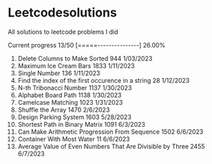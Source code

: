 # Leetcodesolutions
All solutions to leetcode problems I did


Current progress 13/50 [=====---------------] 26.00%

1. Delete Columns to Make Sorted 944 1/03/2023
2. Maximum Ice Cream Bars 1833 1/11/2023 
3. Single Number 136 1/11/2023
4. Find the index of the first occurence in a string 28 1/12/2023
5. N-th Tribonacci Number 1137 1/30/2023
6. Alphabet Board Path 1138 1/30/2023
7. Camelcase Matching 1023 1/31/2023
8. Shuffle the Array 1470 2/6/2023
9. Design Parking System 1603 5/28/2023
10. Shortest Path in Binary Matrix 1091 6/3/2023
11. Can Make Arithmetic Progression From Sequence 1502 6/6/2023
12. Container With Most Water 11 6/6/2023
13. Average Value of Even Numbers That Are Divisible by Three 2455 6/7/2023
